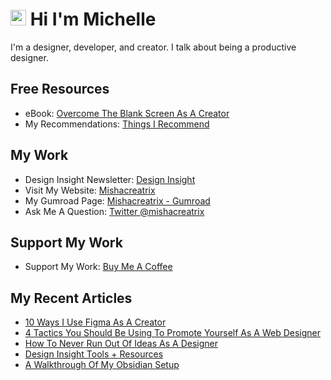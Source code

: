 # <img src="https://media.giphy.com/media/hvRJCLFzcasrR4ia7z/giphy.gif" width="25px"> Hi I'm Michelle


I'm a designer, developer, and creator. I talk about being a productive designer.


## Free Resources
- eBook: [Overcome The Blank Screen As A Creator](https://gum.co/blank-screen)
- My Recommendations: [Things I Recommend](https://www.mishacreatrix.com/recommendations)

## My Work
- Design Insight Newsletter: [Design Insight](https://designinsight.substack.com/)
- Visit My Website: [Mishacreatrix](https://mishacreatrix.com/)
- My Gumroad Page: [Mishacreatrix - Gumroad](https://gumroad.com/mishacreatrix)
- Ask Me A Question: [Twitter @mishacreatrix](https://twitter.com/MishaCreatrix)

## Support My Work
- Support My Work: [Buy Me A Coffee](https://www.buymeacoffee.com/mishacreatrix)


## My Recent Articles

  * [10 Ways I Use Figma As A Creator](https://mishacreatrix.com/figma-as-a-creator)
  * [4 Tactics You Should Be Using To Promote Yourself As A Web Designer](https://mishacreatrix.com/web-design-promotion)
  * [How To Never Run Out Of Ideas As A Designer](https://mishacreatrix.com/never-run-out-of-ideas)
  * [Design Insight Tools + Resources](https://mishacreatrix.com/design-insight-tools)
  * [A Walkthrough Of My Obsidian Setup](https://mishacreatrix.com/obsidian-setup-sep-2021)
